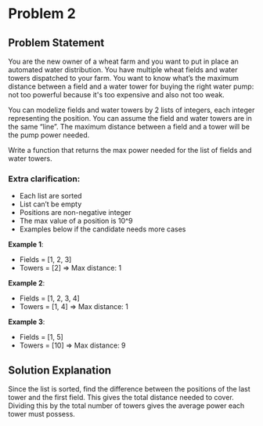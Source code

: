 # Problem 2

## Problem Statement
You are the new owner of a wheat farm and you want to put in place an automated water distribution.
You have multiple wheat fields and water towers dispatched to your farm.
You want to know what’s the maximum distance between a field and a water tower for buying the right water pump: not too powerful because it's too expensive and also not too weak.

You can modelize fields and water towers by 2 lists of integers, each integer representing the position.
You can assume the field and water towers are in the same “line”. The maximum distance between a field and a tower will be the pump power needed.

Write a function that returns the max power needed for the list of fields and water towers.

### Extra clarification:
- Each list are sorted
- List can’t be empty
- Positions are non-negative integer
- The max value of a position is 10^9
- Examples below if the candidate needs more cases

**Example 1**:
- Fields = [1, 2, 3]
- Towers = [2] => Max distance: 1

**Example 2**:
- Fields = [1, 2, 3, 4]
- Towers = [1, 4] => Max distance: 1

**Example 3**:
- Fields = [1, 5]
- Towers = [10] => Max distance: 9

## Solution Explanation
Since the list is sorted, find the difference between the positions of the last tower and the first field.
This gives the total distance needed to cover.
Dividing this by the total number of towers gives the average power each tower must possess.